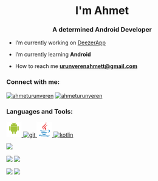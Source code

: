 <h1 align="center">I'm Ahmet</h1>
<h3 align="center">A determined Android Developer</h3>


- I’m currently working on [DeezerApp](https://github.com/canahmed11/DeezerApp)

- I’m currently learning **Android**

- How to reach me **urunverenahmett@gmail.com**

<h3 align="left">Connect with me:</h3>
<p align="left">
<a href="https://linkedin.com/in/ahmeturunveren" target="blank"><img align="center" src="https://raw.githubusercontent.com/rahuldkjain/github-profile-readme-generator/master/src/images/icons/Social/linked-in-alt.svg" alt="ahmeturunveren" height="30" width="40" /></a>
<a href="https://kaggle.com/ahmeturunveren" target="blank"><img align="center" src="https://raw.githubusercontent.com/rahuldkjain/github-profile-readme-generator/master/src/images/icons/Social/kaggle.svg" alt="ahmeturunveren" height="30" width="40" /></a>
</p>

<h3 align="left">Languages and Tools:</h3>
<p align="left"> <a href="https://developer.android.com" target="_blank" rel="noreferrer"> <img src="https://raw.githubusercontent.com/devicons/devicon/master/icons/android/android-original-wordmark.svg" alt="android" width="40" height="40"/> </a> <a href="https://git-scm.com/" target="_blank" rel="noreferrer"> <img src="https://www.vectorlogo.zone/logos/git-scm/git-scm-icon.svg" alt="git" width="40" height="40"/> </a> <a href="https://www.java.com" target="_blank" rel="noreferrer"> <img src="https://raw.githubusercontent.com/devicons/devicon/master/icons/java/java-original.svg" alt="java" width="40" height="40"/> </a> <a href="https://kotlinlang.org" target="_blank" rel="noreferrer"> <img src="https://www.vectorlogo.zone/logos/kotlinlang/kotlinlang-icon.svg" alt="kotlin" width="40" height="40"/> </a> </p>


![](http://github-profile-summary-cards.vercel.app/api/cards/profile-details?username=canahmed11&theme=apprentice)

 ![](http://github-profile-summary-cards.vercel.app/api/cards/repos-per-language?username=canahmed11&theme=apprentice) ![](http://github-profile-summary-cards.vercel.app/api/cards/most-commit-language?username=canahmed11&theme=apprentice)

 ![](http://github-profile-summary-cards.vercel.app/api/cards/stats?username=canahmed11&theme=apprentice) ![](http://github-profile-summary-cards.vercel.app/api/cards/productive-time?username=canahmed11&theme=apprentice&utcOffset=8)


